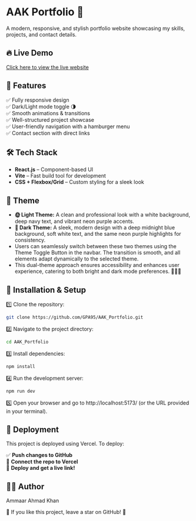 # AAK Portfolio 🚀  
A modern, responsive, and stylish portfolio website showcasing my skills, projects, and contact details.  

## 🔥 Live Demo  
[Click here to view the live website]( https://ammaar-portfolio-website.vercel.app)  

## 📌 Features  
✅ Fully responsive design  
✅ Dark/Light mode toggle 🌗  
✅ Smooth animations & transitions  
✅ Well-structured project showcase  
✅ User-friendly navigation with a hamburger menu  
✅ Contact section with direct links  

## 🛠️ Tech Stack  
- **React.js** – Component-based UI  
- **Vite** – Fast build tool for development  
- **CSS + Flexbox/Grid** – Custom styling for a sleek look  

## 🎨 Theme  
- **🌞 Light Theme:** A clean and professional look with a white background, deep navy text, and vibrant neon purple accents.
- **🌙 Dark Theme:** A sleek, modern design with a deep midnight blue background, soft white text, and the same neon purple highlights for consistency.
- Users can seamlessly switch between these two themes using the Theme Toggle Button in the navbar. The transition is smooth, and all elements adapt dynamically to the selected theme.
- This dual-theme approach ensures accessibility and enhances user experience, catering to both bright and dark mode preferences. 🚀💡🌙

## 🚀 Installation & Setup  
1️⃣ Clone the repository:  
   ```sh
   git clone https://github.com/GPA95/AAK_Portfolio.git
   ```
2️⃣ Navigate to the project directory:
   ```sh
   cd AAK_Portfolio
   ```
3️⃣ Install dependencies:
   ```sh
   npm install
   ```
4️⃣ Run the development server:
   ```sh
   npm run dev
   ```
5️⃣ Open your browser and go to http://localhost:5173/ (or the URL provided in your terminal).

## 📂 Deployment  
This project is deployed using Vercel. To deploy:  

✅ **Push changes to GitHub**  
🔗 **Connect the repo to Vercel**  
🚀 **Deploy and get a live link!**  

## 👨‍💻 Author
Ammaar Ahmad Khan 

🌟 If you like this project, leave a star on GitHub! 🌟
